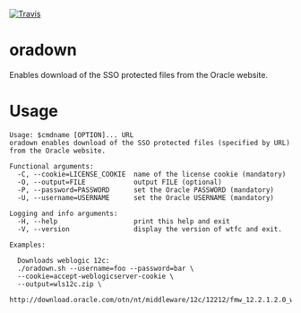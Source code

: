 [![Travis](http://travis-ci.org/typekpb/oradown.png?branch=master)](http://travis-ci.org/typekpb/oradown)

# oradown
Enables download of the SSO protected files from the Oracle website.

# Usage

	Usage: $cmdname [OPTION]... URL
	oradown enables download of the SSO protected files (specified by URL) from the Oracle website.

	Functional arguments:
	  -C, --cookie=LICENSE_COOKIE  name of the license cookie (mandatory)
	  -O, --output=FILE            output FILE (optional)
	  -P, --password=PASSWORD      set the Oracle PASSWORD (mandatory)
	  -U, --username=USERNAME      set the Oracle USERNAME (mandatory)
	  
	Logging and info arguments:
	  -H, --help                   print this help and exit
	  -V, --version                display the version of wtfc and exit.

	Examples:

	  Downloads weblogic 12c:
	  ./oradown.sh --username=foo --password=bar \
	  --cookie=accept-weblogicserver-cookie \
	  --output=wls12c.zip \
	  http://download.oracle.com/otn/nt/middleware/12c/12212/fmw_12.2.1.2.0_wls_Disk1_1of1.zip
      